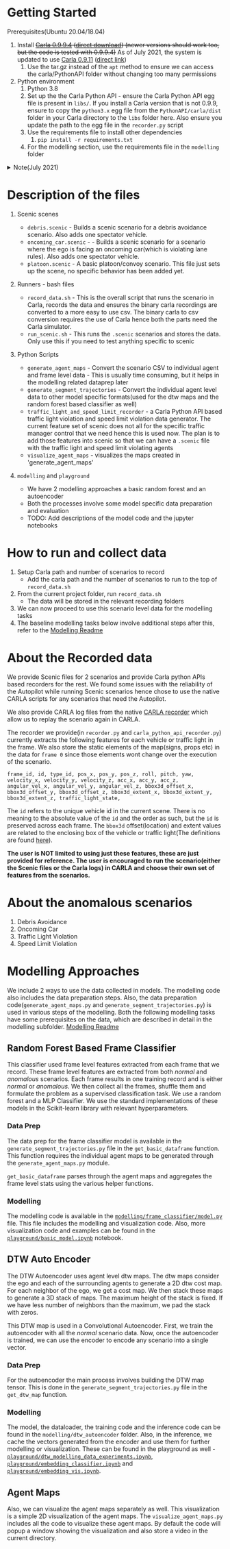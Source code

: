 


# Getting Started

Prerequisites(Ubuntu 20.04/18.04)

1. Install ~~[Carla 0.9.9.4](https://github.com/carla-simulator/carla/releases/tag/0.9.9) ([direct download](https://carla-releases.s3.eu-west-3.amazonaws.com/Linux/CARLA_0.9.9.4.tar.gz)) (newer versions should work too, but the code is tested with 0.9.9.4)~~ As of July 2021, the system is updated to use [Carla 0.9.11](https://github.com/carla-simulator/carla/releases/tag/0.9.11) ([direct link](https://carla-releases.s3.eu-west-3.amazonaws.com/Linux/CARLA_0.9.11.tar.gz))
    1. Use the tar.gz instead of the `apt` method to ensure we can access the carla/PythonAPI folder without changing too many permissions
2. Python environment
    1. Python 3.8
    2. Set up the the Carla Python API - ensure the Carla Python API egg file is present in `libs/`. If you install a Carla version that is not 0.9.9, ensure to copy the `python3.x` egg file from the `PythonAPI/carla/dist` folder in your Carla directory to the `libs` folder here. Also ensure you update the path to the egg file in the `recorder.py` script
    3. Use the requirements file to install other dependencies
        1. `pip install -r requirements.txt`
    4. For the modelling section, use the requirements file in the `modelling` folder

<details>
  <summary>Note(July 2021)</summary>
  
As of Jul 2021, we have upgraded and moved to using Carla 0.9.11. The results and the data generated is mostly similar to Carla 0.9.9. The main advantage that we get in the newer version is a deterministic Traffic Manager, which ensures that the Traffic Light Violation, Speed Limit Violation and Nominal Scenario data is deterministically reproducible.

</details>



# Description of the files

1. Scenic scenes
    - `debris.scenic` - Builds a scenic scenario for a debris avoidance scenario. Also adds one spectator vehicle.
    - `oncoming_car.scenic` - - Builds a scenic scenario for a scenario where the ego is facing an oncoming car(which is violating lane rules). Also adds one spectator vehicle.
    - `platoon.scenic` - A basic platoon/convoy scenario. This file just sets up the scene, no specific behavior has been added yet.

2. Runners - bash files
    - `record_data.sh` - This is the overall script that runs the scenario in Carla, records the data and ensures the binary carla recordings are converted to a more easy to use csv. The binary carla to csv conversion requires the use of Carla hence both the parts need the Carla simulator.
    - `run_scenic.sh` - This runs the `.scenic` scenarios and stores the data. Only use this if you need to test anything specific to scenic

3. Python Scripts
    - `generate_agent_maps` - Convert the scenario CSV to individual agent and frame level data - This is usually time consuming, but it helps in the modelling related dataprep later
    - `generate_segment_trajectories` - Convert the individual agent level data to other model specific formats(used for the dtw maps and the random forest based classifier as well)
    - `traffic_light_and_speed_limit_recorder` - a Carla Python API based traffic light violation and speed limit violation data generator. The current feature set of scenic does not all for the specific traffic manager control that we need hence this is used now. The plan is to add those features into scenic so that we can have a `.scenic` file with the traffic light and speed limit violating agents
    - `visualize_agent_maps` - visualizes the maps created in 'generate_agent_maps'

4. `modelling` and `playground`
    - We have 2 modelling approaches a basic random forest and an autoencoder
    - Both the processes involve some model specific data preparation and evaluation
    - TODO: Add descriptions of the model code and the jupyter notebooks 

# How to run and collect data

1. Setup Carla path and number of scenarios to record
    - Add the carla path and the number of scenarios to run to the top of `record_data.sh`
2. From the current project folder, run `record_data.sh` 
    - The data will be stored in the relevant recording folders
3. We can now proceed to use this scenario level data for the modelling tasks
4. The baseline modelling tasks below involve additional steps after this, refer to the [Modelling Readme](./modelling/)

# About the Recorded data

We provide Scenic files for 2 scenarios and provide Carla python APIs based recorders for the rest. We found some issues with the reliability of the Autopilot while running Scenic scenarios hence chose to use the native CARLA scripts for any scenarios that need the Autopilot.

We also provide CARLA log files from the native [CARLA recorder](https://carla.readthedocs.io/en/latest/adv_recorder/#recorder) which allow us to replay the scenario again in CARLA.

The recorder we provide(in `recorder.py` and `carla_python_api_recorder.py`) currently extracts the following features for each vehicle or traffic light in the frame. We also store the static elements of the map(signs, props etc) in the data for `frame 0` since those elements wont change over the execution of the scenario.


```
frame_id, id, type_id, pos_x, pos_y, pos_z, roll, pitch, yaw, velocity_x, velocity_y, velocity_z, acc_x, acc_y, acc_z, angular_vel_x, angular_vel_y, angular_vel_z, bbox3d_offset_x, bbox3d_offset_y, bbox3d_offset_z, bbox3d_extent_x, bbox3d_extent_y, bbox3d_extent_z, traffic_light_state,
```

The `id` refers to the unique vehicle id in the current scene. There is no meaning to the absolute value of the `id` and the order as such, but the `id` is preserved across each frame. The `bbox3d` offset(location) and extent values are related to the enclosing box of the vehicle or traffic light(The definitions are found [here](https://carla.readthedocs.io/en/latest/python_api/#carlaboundingbox)).

**The user is NOT limited to using just these features, these are just provided for reference. The user is encouraged to run the scenario(either the Scenic files or the Carla logs) in CARLA and choose their own set of features from the scenarios.**
# About the anomalous scenarios

1. Debris Avoidance
2. Oncoming Car
3. Traffic Light Violation
4. Speed Limit Violation
# Modelling Approaches

We include 2 ways to use the data collected in models. The modelling code also includes the data preparation steps. Also, the data preparation code(`generate_agent_maps.py` and `generate_segment_trajectories.py`) is used in various steps of the modelling. Both the following modelling tasks have some prerequisites on the data, which are described in detail in the modelling subfolder. [Modelling Readme](./modelling/)

## Random Forest Based Frame Classifier

This classifier used frame level features extracted from each frame that we record. These frame level features are extracted from both _normal_ and _anomalous_ scenarios. 
Each frame results in one training record and is either _normal_ or _anomalous_. We then collect all the frames, shuffle them and formulate the problem as a supervised classification task.
We use a random forest and a MLP Classifier. We use the standard implementations of these models in the Scikit-learn library with relevant hyperparameters.

### Data Prep

The data prep for the frame classifier model is available in the `generate_segment_trajectories.py` file in the `get_basic_dataframe` function. This function requires the individual agent maps to be generated through the `generate_agent_maps.py` module. 

`get_basic_dataframe` parses through the agent maps and aggregates the frame level stats using the various helper functions.  

### Modelling

The modelling code is available in the [`modelling/frame_classifier/model.py`](modelling/frame_classifier/model.py) file. This file includes the modelling and visualization code. Also, more visualization code and examples can be found in the [`playground/basic_model.ipynb`](playground/basic_model.ipynb) notebook.


## DTW Auto Encoder

The DTW Autoencoder uses agent level dtw maps. The dtw maps consider the ego and each of the surrounding agents to generate a 2D dtw cost map. For each neighbor of the ego, we get a cost map. We then stack these maps to generate a 3D stack of maps. The maximum height of the stack is fixed. If we have less number of neighbors than the maximum, we pad the stack with zeros. 

This DTW map is used in a Convolutional Autoencoder. First, we train the autoencoder with all the _normal_ scenario data. Now, once the autoencoder is trained, we can use the encoder to encode any scenario into a single vector.

### Data Prep

For the autoencoder the main process involves building the DTW map tensor. This is done in the `generate_segment_trajectories.py` file in the `get_dtw_map` function. 

### Modelling

The model, the dataloader, the training code and the inference code can be found in the `modelling/dtw_autoencoder` folder. Also, in the inference, we cache the vectors generated from the encoder and use them for further modelling or visualization. These can be found in the playground as well - [`playground/dtw_modelling_data_experiments.ipynb`](playground/dtw_modelling_data_experiments.ipynb), [`playground/embedding_classifier.ipynb`](playground/embedding_classifier.ipynb) and [`playground/embedding_vis.ipynb`](playground/embedding_vis.ipynb).

## Agent Maps

Also, we can visualize the agent maps separately as well. This visualization is a simple 2D visualization of the agent maps. The `visualize_agent_maps.py` includes all the code to visualize these agent maps.
By default the code will popup a window showing the visualization and also store a video in the current directory.
